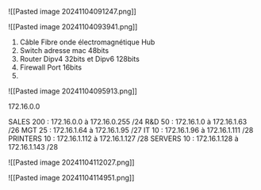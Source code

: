 


![[Pasted image 20241104091247.png]]


![[Pasted image 20241104093941.png]]
1. Câble Fibre  onde électromagnétique  Hub
2. Switch  adresse mac 48bits
3. Router  Dipv4  32bits  et  Dipv6  128bits
4. Firewall  Port  16bits
5. 



![[Pasted image 20241104095913.png]]


172.16.0.0


SALES 200 : 172.16.0.0 à 172.16.0.255 /24
R&D 50 : 172.16.1.0 à 172.16.1.63 /26
MGT 25 : 172.16.1.64 à 172.16.1.95 /27
IT 10 : 172.16.1.96 à 172.16.1.111 /28
PRINTERS 10 : 172.16.1.112 à 172.16.1.127 /28
SERVERS 10 : 172.16.1.128 à 172.16.1.143 /28

![[Pasted image 20241104112027.png]]

![[Pasted image 20241104114951.png]]


